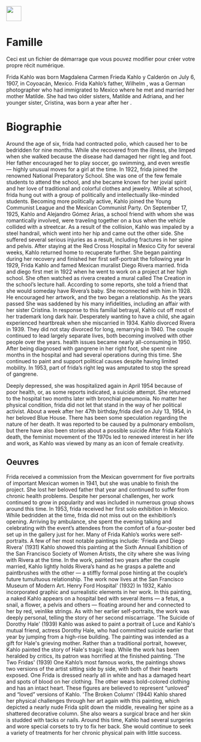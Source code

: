 <a href="https://juncture-digital.org"><img src="https://raw.githubusercontent.com/digitalArtHistory/recits-numeriques/main/images/btn_juncture.svg" style="height:40px"></a>

<param ve-config 
       title="Frida Kahlo" 
       banner="https://upload.wikimedia.org/wikipedia/commons/a/a1/Frida_Kahlo%2C_by_Guillermo_Kahlo_2.jpg" 
       layout="vertical">

# Famille
Ceci est un fichier de démarrage que vous pouvez modifier pour créer votre propre récit numérique.

Frida Kahlo was born Magdalena Carmen Frieda Kahlo y Calderón on July 6, 1907, in Coyoacán, Mexico.
Frida Kahlo’s father, Wilhelm , was a German photographer who had immigrated to Mexico where he met and married her mother Matilde. She had two older sisters, Matilde and Adriana, and her younger sister, Cristina, was born a year after her .

<param ve-graphic url="https://upload.wikimedia.org/wikipedia/commons/a/a1/Frida_Kahlo%2C_by_Guillermo_Kahlo_2.jpg" title="Frida Kahlo" />

# Biographie

Around the age of six, frida had  contracted polio, which caused her to be bedridden for nine months. While she recovered from the illness, she limped when she walked because the disease had damaged her right leg and foot. Her father encouraged her to play soccer, go swimming, and even wrestle — highly unusual moves for a girl at the time.
In 1922, frida joined the renowned National Preparatory School. She was one of the few female students to attend the school, and she became known for her jovial spirit and her love of traditional and colorful clothes and jewelry.
While at school, frida hung out with a group of politically and intellectually like-minded students. Becoming more politically active, Kahlo joined the Young Communist League and the Mexican Communist Party. 
On September 17, 1925, Kahlo and Alejandro Gómez Arias, a school friend with whom she was romantically involved, were traveling together on a bus when the vehicle collided with a streetcar. As a result of the collision, Kahlo was impaled by a steel handrail, which went into her hip and came out the other side. She suffered several serious injuries as a result, including fractures in her spine and pelvis.
After staying at the Red Cross Hospital in Mexico City for several weeks, Kahlo returned home to recuperate further. She began painting during her recovery and finished her first self-portrait the following year
In 1929, Frida Kahlo and famed Mexican muralist Diego Rivera married. frida and diego first met in 1922 when he went to work on a project at her high school. She often watched as rivera created a mural called The Creation in the school’s lecture hall. According to some reports, she told a friend that she would someday have Rivera’s baby.
She  reconnected with him in 1928. He encouraged her artwork, and the two began a relationship.
As the years passed She was saddened by his many infidelities, including an affair with her sister Cristina. In response to this familial betrayal, Kahlo cut off most of her trademark long dark hair. Desperately wanting to have a child, she again experienced heartbreak when she miscarried in 1934.
Kahlo divorced Rivera in 1939. They did not stay divorced for long, remarrying in 1940. The couple continued to lead largely separate lives, both becoming involved with other people over the years. health issues became nearly all-consuming in 1950. After being diagnosed with gangrene in her right foot, she spent nine months in the hospital and had several operations during this time. She continued to paint and support political causes despite having limited mobility. In 1953, part of frida’s right leg was amputated to stop the spread of gangrene.

Deeply depressed, she was hospitalized again in April 1954 because of poor health, or, as some reports indicated, a suicide attempt. She returned to the hospital two months later with bronchial pneumonia. No matter her physical condition, frida did not let that stand in the way of her political activist.
About a week after her 47th birthday,frida died on July 13, 1954, in her beloved Blue House. There has been some speculation regarding the nature of her death. It was reported to be caused by a pulmonary embolism, but there have also been stories about a possible suicide
After  frida Kahlo’s death, the feminist movement of the 1970s led to renewed interest in her life and work, as Kahlo was viewed by many as an icon of female creativity.

<param ve-image 
    manifest="https://gallica.bnf.fr/iiif/ark:/12148/bpt6k96910447/manifest.json" seq="58" />

## Oeuvres

Frida  received a commission from the Mexican government for five portraits of important Mexican women in 1941, but she was unable to finish the project. She lost her beloved father that year and continued to suffer from chronic health problems. Despite her personal challenges, her work continued to grow in popularity and was included in numerous group shows around this time.
In 1953, frida received her first solo exhibition in Mexico. While bedridden at the time, frida did not miss out on the exhibition’s opening. Arriving by ambulance, she spent the evening talking and celebrating with the event’s attendees from the comfort of a four-poster bed set up in the gallery just for her. Many of Frida Kahlo’s works were self-portraits. A few of her most notable paintings include:
'Frieda and Diego Rivera' (1931)
Kahlo showed this painting at the Sixth Annual Exhibition of the San Francisco Society of Women Artists, the city where she was living with Rivera at the time. In the work, painted two years after the couple married, Kahlo lightly holds Rivera’s hand as he grasps a palette and paintbrushes with the other — a stiffly formal pose hinting at the couple’s future tumultuous relationship. The work now lives at the San Francisco Museum of Modern Art.
Henry Ford Hospital' (1932)
In 1932, Kahlo incorporated graphic and surrealistic elements in her work. In this painting, a naked Kahlo appears on a hospital bed with several items — a fetus, a snail, a flower, a pelvis and others — floating around her and connected to her by red, veinlike strings. As with her earlier self-portraits, the work was deeply personal, telling the story of her second miscarriage.
'The Suicide of Dorothy Hale' (1939)
Kahlo was asked to paint a portrait of Luce and Kahlo's mutual friend, actress Dorothy Hale, who had committed suicide earlier that year by jumping from a high-rise building. The painting was intended as a gift for Hale's grieving mother. Rather than a traditional portrait, however, Kahlo painted the story of Hale's tragic leap. While the work has been heralded by critics, its patron was horrified at the finished painting.
'The Two Fridas' (1939)
One Kahlo’s most famous works, the paintings shows two versions of the artist sitting side by side, with both of their hearts exposed. One Frida is dressed nearly all in white and has a damaged heart and spots of blood on her clothing. The other wears bold-colored clothing and has an intact heart. These figures are believed to represent “unloved” and “loved” versions of Kahlo.
'The Broken Column' (1944)
Kahlo shared her physical challenges through her art again with this painting, which depicted a nearly nude Frida split down the middle, revealing her spine as a shattered decorative column. She also wears a surgical brace and her skin is studded with tacks or nails. Around this time, Kahlo had several surgeries and wore special corsets to try to fix her back. She would continue to seek a variety of treatments for her chronic physical pain with little success.

<param ve-video id="HCXxsd-BKLY" title="Frida Kahlo: A collection of 100 paintings (HD)" start="1" />

